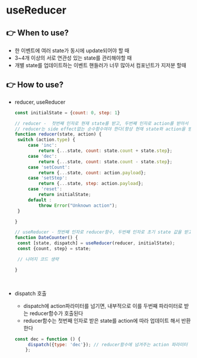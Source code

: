 # useReducer

## 👉 When to use?

- 한 이벤트에 여러 state가 동시에 update되어야 할 때
- 3~4개 이상의 서로 연관성 있는 state를 관리해야할 때
- 개별 state를 업데이트하는 이벤트 핸들러가 너무 많아서 컴포넌트가 지저분 할때

## 👉 How to use?

- reducer, useReducer
  
  ```js
  const initialState = {count: 0, step: 1}
  
  // reducer -  첫번째 인자로 현재 state를 받고, 두번째 인자로 action를 받아서 업데이트 된 state를 반환한다.
  // reducer는 side effect없는 순수함수여야 한다(항상 현재 state와 action을 받아서 새 state를 반환해야 함)
  function reducer(state, action) {
   switch (action.type) { 
       case 'inc':
           return {...state, count: state.count + state.step};
       case 'dec':
           return {...state, count: state.count - state.step};
       case 'setCount':
           return {...state, count: action.payload};
       case 'setStep':
           return {...state, step: action.payload};
       case 'reset':
           return initialState;
       default :
           throw Error("Unknown action");
   }
  
  }
  
  // useReducer - 첫번째 인자로 reducer함수, 두번째 인자로 초기 state 값을 받고, [state, dispatch함수] 배열을 반환한다.
  function DateCounter() {
   const [state, dispatch] = useReducer(reducer, initialState);
   const {count, step} = state;
  
   // 나머지 코드 생략
  
  }
  ```

<br/>

- dispatch 호출
  
  - dispatch에 action파라미터를 넘기면, 내부적으로 이를 두번째 파라미터로 받는 reducer함수가 호출된다
  - reducer함수는 첫번째 인자로 받은 state를 action에 따라 업데이트 해서 반환한다
  
  ```js
  const dec = function () {
       dispatch({type: 'dec'}); // reducer함수에 넘겨주는 action 파라미터
      };
  ```

